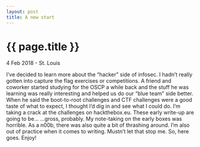 ```yaml
---
layout: post
title: A new start
---
```

{{ page.title }}
================
<p class="meta">4 Feb 2018 - St. Louis</p>
I’ve decided to learn more about the “hacker” side of infosec. I hadn’t really gotten into capture the flag exercises or competitions. A friend and coworker started studying for the OSCP a while back and the stuff he was learning was really interesting and helped us do our “blue team” side better. When he said the boot-to-root challenges and CTF challenges were a good taste of what to expect, I thought I’d dig in and see what I could do. I’m taking a crack at the challenges on hackthebox.eu. These early write-up are going to be… …gross, probably. My note-taking on the early boxes was horrible. As a n00b, there was also quite a bit of thrashing around. I’m also out of practice when it comes to writing. Mustn’t let that stop me. So, here goes. Enjoy!
